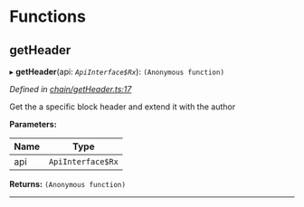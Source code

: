 

# Functions

<a id="getheader"></a>

##  getHeader

▸ **getHeader**(api: *`ApiInterface$Rx`*): `(Anonymous function)`

*Defined in [chain/getHeader.ts:17](https://github.com/polkadot-js/api/blob/87b5b91/packages/api-derive/src/chain/getHeader.ts#L17)*

Get the a specific block header and extend it with the author

**Parameters:**

| Name | Type |
| ------ | ------ |
| api | `ApiInterface$Rx` |

**Returns:** `(Anonymous function)`

___


